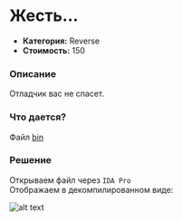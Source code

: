 Жесть...
=========

* **Категория:** Reverse  
* **Стоимость:** 150  

### Описание  
Отладчик вас не спасет.

### Что дается?  
Файл [bin](https://github.com/axelmaker/vkactf2018_writeup/raw/master/reverse/bin)

### Решение

Открываем файл через ```IDA Pro```  
Отображаем в декомпилированном виде:  

  
![alt text](https://github.com/axelmaker/vkactf2018_writeup/blob/master/reverse/reverse002.png?raw=true)
